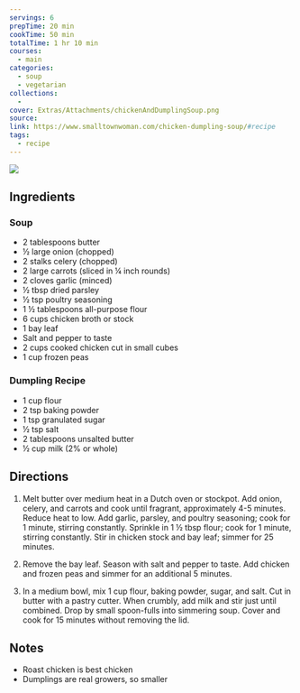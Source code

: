 ```yaml
---
servings: 6
prepTime: 20 min
cookTime: 50 min
totalTime: 1 hr 10 min
courses:
  - main
categories:
  - soup
  - vegetarian
collections:
  -
cover: Extras/Attachments/chickenAndDumplingSoup.png
source:
link: https://www.smalltownwoman.com/chicken-dumpling-soup/#recipe
tags:
  - recipe
---
```


![](Extras/Attachments/chickenAndDumplingSoup.png)


## Ingredients

### Soup

- 2 tablespoons butter
- ½ large onion (chopped)
- 2 stalks celery (chopped)
- 2 large carrots (sliced in ¼ inch rounds)
- 2 cloves garlic (minced)
- ½ tbsp dried parsley
- ½ tsp poultry seasoning
- 1 ½ tablespoons all-purpose flour
- 6 cups chicken broth or stock
- 1 bay leaf
- Salt and pepper to taste
- 2 cups cooked chicken cut in small cubes
- 1 cup frozen peas

### Dumpling Recipe

- 1 cup flour
- 2 tsp baking powder
- 1 tsp granulated sugar
- ½ tsp salt
- 2 tablespoons unsalted butter
- ½ cup milk (2% or whole)


## Directions

1. Melt butter over medium heat in a Dutch oven or stockpot. Add onion, celery, and carrots and cook until fragrant, approximately 4-5 minutes. Reduce heat to low. Add garlic, parsley, and poultry seasoning; cook for 1 minute, stirring constantly. Sprinkle in 1 ½ tbsp flour; cook for 1 minute, stirring constantly. Stir in chicken stock and bay leaf; simmer for 25 minutes.

2. Remove the bay leaf. Season with salt and pepper to taste. Add chicken and frozen peas and simmer for an additional 5 minutes.

3. In a medium bowl, mix 1 cup flour, baking powder, sugar, and salt. Cut in butter with a pastry cutter. When crumbly, add milk and stir just until combined. Drop by small spoon-fulls into simmering soup. Cover and cook for 15 minutes without removing the lid.


## Notes

- Roast chicken is best chicken
- Dumplings are real growers, so smaller